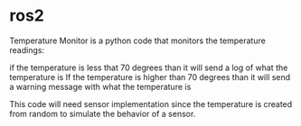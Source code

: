 # ros2

Temperature Monitor is a python code that monitors the temperature readings: 

if the temperature is less that 70 degrees than it will send a log of what the temperature is 
If the temperature is higher than 70 degrees than it will send a warning message with what the temperature is

This code will need sensor implementation since the temperature is created from random to simulate the behavior of a sensor.
